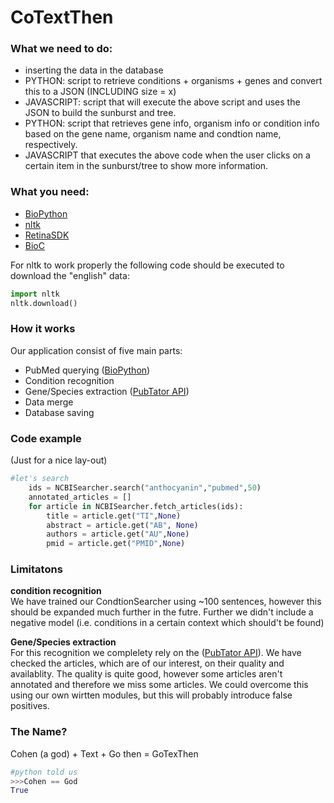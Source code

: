 # CoTextThen

### What we need to do:
* inserting the data in the database
* PYTHON: script to retrieve conditions + organisms + genes and convert this to a JSON (INCLUDING size = x)
* JAVASCRIPT: script that will execute the above script and uses the JSON to build the sunburst and tree.
* PYTHON: script that retrieves gene info, organism info or condition info based on the gene name, organism name and condtion name, respectively. 
* JAVASCRIPT that executes the above code when the user clicks on a certain item in the sunburst/tree to show more information.


### What you need:
* [BioPython](https://github.com/biopython/biopython)
*  [nltk](https://github.com/nltk/nltk) 
* [RetinaSDK](https://github.com/cortical-io/retina-sdk.py) 
* [BioC](https://github.com/2mh/PyBioC) 

For nltk to work properly the following code should be executed to download the "english" data:
```python
import nltk
nltk.download()
```



### How it works
Our application consist of five main parts:
* PubMed querying ([BioPython](https://github.com/biopython/biopython))
* Condition recognition
* Gene/Species extraction ([PubTator API](https://www.ncbi.nlm.nih.gov/CBBresearch/Lu/Demo/tmTools/#RESTfulIntroduction))
* Data merge
* Database saving

### Code example
(Just for a nice lay-out)
```python
#let's search
    ids = NCBISearcher.search("anthocyanin","pubmed",50)
    annotated_articles = []
    for article in NCBISearcher.fetch_articles(ids):
        title = article.get("TI",None)
        abstract = article.get("AB", None)
        authors = article.get("AU",None)
        pmid = article.get("PMID",None)

```


### Limitatons
**condition recognition**   
We have trained our CondtionSearcher using ~100 sentences, however this should be expanded much further in the futre. Further we didn't include a negative model (i.e. conditions in a certain context which should't be found)

**Gene/Species extraction**  
For this recognition we complelety rely on the ([PubTator API](https://www.ncbi.nlm.nih.gov/CBBresearch/Lu/Demo/tmTools/#RESTfulIntroduction)). We have checked the articles, which are of our interest, on their quality and availablity. The quality is quite good, however some articles aren't annotated and therefore we miss some articles. We could overcome this using our own wirtten modules, but this will probably introduce false positives. 


### The Name?
Cohen (a god) + Text + Go then = GoTexThen
```python
#python told us
>>>Cohen == God
True

```


